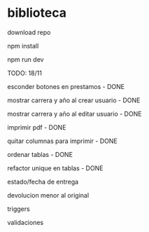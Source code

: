 # biblioteca

download repo

npm install

npm run dev

TODO: 18/11

esconder botones en prestamos - DONE

mostrar carrera y año al crear usuario - DONE

mostrar carrera y año al editar usuario - DONE

imprimir pdf - DONE

quitar columnas para imprimir - DONE

ordenar tablas - DONE

refactor unique en tablas - DONE

estado/fecha de entrega

devolucion menor al original

triggers

validaciones
